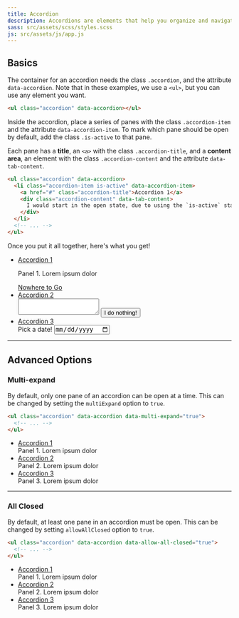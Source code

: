 ```yaml
---
title: Accordion
description: Accordions are elements that help you organize and navigate multiple documents in a single container. They can be used for switching between items in the container.
sass: src/assets/scss/styles.scss
js: src/assets/js/app.js
---
```


## Basics

The container for an accordion needs the class `.accordion`, and the attribute `data-accordion`. Note that in these examples, we use a `<ul>`, but you can use any element you want.

```html
<ul class="accordion" data-accordion></ul>
```

Inside the accordion, place a series of panes with the class `.accordion-item` and the attribute `data-accordion-item`. To mark which pane should be open by default, add the class `.is-active` to that pane.

Each pane has a **title**, an `<a>` with the class `.accordion-title`, and a **content area**, an element with the class `.accordion-content` and the attribute `data-tab-content`.

```html
<ul class="accordion" data-accordion>
  <li class="accordion-item is-active" data-accordion-item>
    <a href="#" class="accordion-title">Accordion 1</a>
    <div class="accordion-content" data-tab-content>
      I would start in the open state, due to using the `is-active` state class.
    </div>
  </li>
  <!-- ... -->
</ul>
```

Once you put it all together, here's what you get!

<ul class="accordion" data-accordion>
  <li class="accordion-item is-active" data-accordion-item>
    <a href="#" class="accordion-title">Accordion 1</a>
    <div class="accordion-content" data-tab-content >
      <p>Panel 1. Lorem ipsum dolor</p>
      <a href="#">Nowhere to Go</a>
    </div>
  </li>
  <li class="accordion-item" data-accordion-item>
    <a href="#" class="accordion-title">Accordion 2</a>
    <div class="accordion-content" data-tab-content>
      <textarea></textarea>
      <button class="button">I do nothing!</button>
    </div>
  </li>
  <li class="accordion-item" data-accordion-item>
    <a href="#" class="accordion-title">Accordion 3</a>
    <div class="accordion-content" data-tab-content>
      Pick a date!
      <input type="date"></input>
    </div>
  </li>
</ul>

---

## Advanced Options

### Multi-expand

By default, only one pane of an accordion can be open at a time. This can be changed by setting the `multiExpand` option to `true`.

```html
<ul class="accordion" data-accordion data-multi-expand="true">
  <!-- ... -->
</ul>
```

<ul class="accordion" data-accordion data-multi-expand='true'>
  <li class="accordion-item is-active" data-accordion-item>
    <a href="#" class="accordion-title">Accordion 1</a>
    <div class="accordion-content" data-tab-content >
      Panel 1. Lorem ipsum dolor
    </div>
  </li>
  <li class="accordion-item" data-accordion-item>
    <a href="#" class="accordion-title">Accordion 2</a>
    <div class="accordion-content" data-tab-content>
      Panel 2. Lorem ipsum dolor
    </div>
  </li>
  <li class="accordion-item" data-accordion-item>
    <a href="#" class="accordion-title">Accordion 3</a>
    <div class="accordion-content" data-tab-content>
      Panel 3. Lorem ipsum dolor
    </div>
  </li>
</ul>

---

### All Closed

By default, at least one pane in an accordion must be open. This can be changed by setting `allowAllClosed` option to `true`.

```html
<ul class="accordion" data-accordion data-allow-all-closed="true">
  <!-- ... -->
</ul>
```

<ul class="accordion" data-accordion data-allow-all-closed='true'>
  <li class="accordion-item is-active" data-accordion-item>
    <a href="#" class="accordion-title">Accordion 1</a>
    <div class="accordion-content" data-tab-content >
      Panel 1. Lorem ipsum dolor
    </div>
  </li>
  <li class="accordion-item" data-accordion-item>
    <a href="#" class="accordion-title">Accordion 2</a>
    <div class="accordion-content" data-tab-content>
      Panel 2. Lorem ipsum dolor
    </div>
  </li>
  <li class="accordion-item" data-accordion-item>
    <a href="#" class="accordion-title">Accordion 3</a>
    <div class="accordion-content" data-tab-content>
      Panel 3. Lorem ipsum dolor
    </div>
  </li>
</ul>